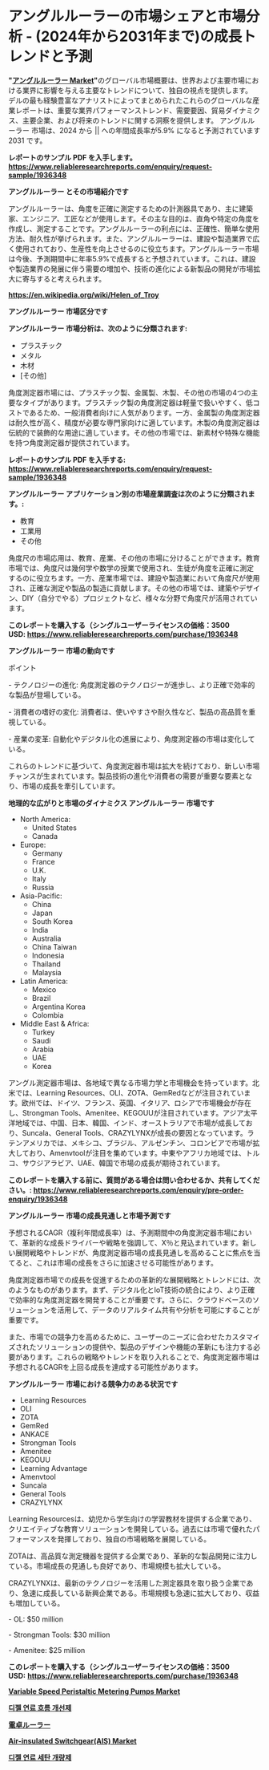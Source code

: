 <p><h1>アングルルーラーの市場シェアと市場分析 - (2024年から2031年まで)の成長トレンドと予測</h1></p><p><strong>"<a href="https://www.reliableresearchreports.com/angle-rulers-r1936348">アングルルーラー Market</a>"</strong>のグローバル市場概要は、世界および主要市場における業界に影響を与える主要なトレンドについて、独自の視点を提供します。 デルの最も経験豊富なアナリストによってまとめられたこれらのグローバルな産業レポートは、重要な業界パフォーマンストレンド、需要要因、貿易ダイナミクス、主要企業、および将来のトレンドに関する洞察を提供します。 アングルルーラー 市場は、2024 から || への年間成長率が5.9% になると予測されています2031 です。</p>
<p><strong>レポートのサンプル PDF を入手します。</strong><strong><a href="https://www.reliableresearchreports.com/enquiry/request-sample/1936348">https://www.reliableresearchreports.com/enquiry/request-sample/1936348</a></strong></p>
<p><strong>アングルルーラー とその市場紹介です</strong></p>
<p><p>アングルルーラーは、角度を正確に測定するための計測器具であり、主に建築家、エンジニア、工匠などが使用します。その主な目的は、直角や特定の角度を作成し、測定することです。アングルルーラーの利点には、正確性、簡単な使用方法、耐久性が挙げられます。また、アングルルーラーは、建設や製造業界で広く使用されており、生産性を向上させるのに役立ちます。アングルルーラー市場は今後、予測期間中に年率5.9%で成長すると予想されています。これは、建設や製造業界の発展に伴う需要の増加や、技術の進化による新製品の開発が市場拡大に寄与すると考えられます。</p><a href="https://en.wikipedia.org/wiki/Helen_of_Troy"></a></p>
<p><strong><a href="https://en.wikipedia.org/wiki/Helen_of_Troy">https://en.wikipedia.org/wiki/Helen_of_Troy</a></strong></p>
<p><strong>アングルルーラー&nbsp;市場区分です</strong><strong></strong></p>
<p><strong>アングルルーラー 市場分析は、次のように分類されます:</strong>&nbsp;</p>
<p><ul><li>プラスチック</li><li>メタル</li><li>木材</li><li>[その他]</li></ul></p>
<p><p>角度測定器市場には、プラスチック製、金属製、木製、その他の市場の4つの主要なタイプがあります。プラスチック製の角度測定器は軽量で扱いやすく、低コストであるため、一般消費者向けに人気があります。一方、金属製の角度測定器は耐久性が高く、精度が必要な専門家向けに適しています。木製の角度測定器は伝統的で装飾的な用途に適しています。その他の市場では、新素材や特殊な機能を持つ角度測定器が提供されています。</p></p>
<p><strong>レポートのサンプル PDF を入手する: <a href="https://www.reliableresearchreports.com/enquiry/request-sample/1936348">https://www.reliableresearchreports.com/enquiry/request-sample/1936348</a></strong></p>
<p><strong> アングルルーラー アプリケーション別の市場産業調査は次のように分類されます。:</strong></p>
<p><ul><li>教育</li><li>工業用</li><li>その他</li></ul></p>
<p><p>角度尺の市場応用は、教育、産業、その他の市場に分けることができます。教育市場では、角度尺は幾何学や数学の授業で使用され、生徒が角度を正確に測定するのに役立ちます。一方、産業市場では、建設や製造業において角度尺が使用され、正確な測定や製品の製造に貢献します。その他の市場では、建築やデザイン、DIY（自分でやる）プロジェクトなど、様々な分野で角度尺が活用されています。</p></p>
<p><strong>このレポートを購入する（シングルユーザーライセンスの価格：3500 USD:</strong><strong>&nbsp;<a href="https://www.reliableresearchreports.com/purchase/1936348">https://www.reliableresearchreports.com/purchase/1936348</a></strong></p>
<p><strong>アングルルーラー 市場の動向です</strong></p>
<p><p>ポイント</p><p>- テクノロジーの進化: 角度測定器のテクノロジーが進歩し、より正確で効率的な製品が登場している。</p><p>- 消費者の嗜好の変化: 消費者は、使いやすさや耐久性など、製品の高品質を重視している。</p><p>- 産業の変革: 自動化やデジタル化の進展により、角度測定器の市場は変化している。</p><p>これらのトレンドに基づいて、角度測定器市場は拡大を続けており、新しい市場チャンスが生まれています。製品技術の進化や消費者の需要が重要な要素となり、市場の成長を牽引しています。</p></p>
<p><strong>地理的な広がりと市場のダイナミクス アングルルーラー 市場です</strong></p>
<p><ul>
    <li>
        North America:
        <ul>
            <li>United States</li>
            <li>Canada</li>
        </ul>
    </li>
    <li>
        Europe:
        <ul>
            <li>Germany</li>
            <li>France</li>
            <li>U.K.</li>
            <li>Italy</li>
            <li>Russia</li>
        </ul>
    </li>
    <li>
        Asia-Pacific:
        <ul>
            <li>China</li>
            <li>Japan</li>
            <li>South Korea</li>
            <li>India</li>
            <li>Australia</li>
            <li>China Taiwan</li>
            <li>Indonesia</li>
            <li>Thailand</li>
            <li>Malaysia</li>
        </ul>
    </li>
    <li>
        Latin America:
        <ul>
            <li>Mexico</li>
            <li>Brazil</li>
            <li>Argentina Korea</li>
            <li>Colombia</li>
        </ul>
    </li>
    <li>
        Middle East & Africa:
        <ul>
            <li>Turkey</li>
            <li>Saudi</li>
            <li>Arabia</li>
            <li>UAE</li>
            <li>Korea</li>
        </ul>
    </li>
    </ul></p>
<p><p>アングル測定器市場は、各地域で異なる市場力学と市場機会を持っています。北米では、Learning Resources、OLI、ZOTA、GemRedなどが注目されています。欧州では、ドイツ、フランス、英国、イタリア、ロシアで市場機会が存在し、Strongman Tools、Amenitee、KEGOUUが注目されています。アジア太平洋地域では、中国、日本、韓国、インド、オーストラリアで市場が成長しており、Suncala、General Tools、CRAZYLYNXが成長の要因となっています。ラテンアメリカでは、メキシコ、ブラジル、アルゼンチン、コロンビアで市場が拡大しており、Amenvtoolが注目を集めています。中東やアフリカ地域では、トルコ、サウジアラビア、UAE、韓国で市場の成長が期待されています。</p></p>
<p><strong>このレポートを購入する前に、質問がある場合は問い合わせるか、共有してください。:&nbsp;<a href="https://www.reliableresearchreports.com/enquiry/pre-order-enquiry/1936348">https://www.reliableresearchreports.com/enquiry/pre-order-enquiry/1936348</a></strong></p>
<p><strong>アングルルーラー 市場の成長見通しと市場予測です</strong></p>
<p><p>予想されるCAGR（複利年間成長率）は、予測期間中の角度測定器市場において、革新的な成長ドライバーや戦略を強調して、X％と見込まれています。新しい展開戦略やトレンドが、角度測定器市場の成長見通しを高めることに焦点を当てると、これは市場の成長をさらに加速させる可能性があります。</p><p>角度測定器市場での成長を促進するための革新的な展開戦略とトレンドには、次のようなものがあります。まず、デジタル化とIoT技術の統合により、より正確で効率的な角度測定器を開発することが重要です。さらに、クラウドベースのソリューションを活用して、データのリアルタイム共有や分析を可能にすることが重要です。</p><p>また、市場での競争力を高めるために、ユーザーのニーズに合わせたカスタマイズされたソリューションの提供や、製品のデザインや機能の革新にも注力する必要があります。これらの戦略やトレンドを取り入れることで、角度測定器市場は予想されるCAGRを上回る成長を達成する可能性があります。</p></p>
<p><strong>アングルルーラー 市場における競争力のある状況です</strong></p>
<p><ul><li>Learning Resources</li><li>OLI</li><li>ZOTA</li><li>GemRed</li><li>ANKACE</li><li>Strongman Tools</li><li>Amenitee</li><li>KEGOUU</li><li>Learning Advantage</li><li>Amenvtool</li><li>Suncala</li><li>General Tools</li><li>CRAZYLYNX</li></ul></p>
<p><p>Learning Resourcesは、幼児から学生向けの学習教材を提供する企業であり、クリエイティブな教育ソリューションを開発している。過去には市場で優れたパフォーマンスを発揮しており、独自の市場戦略を展開している。</p><p>ZOTAは、高品質な測定機器を提供する企業であり、革新的な製品開発に注力している。市場成長の見通しも良好であり、市場規模も拡大している。</p><p>CRAZYLYNXは、最新のテクノロジーを活用した測定器具を取り扱う企業であり、急速に成長している新興企業である。市場規模も急速に拡大しており、収益も増加している。</p><p>- OL: $50 million</p><p>- Strongman Tools: $30 million</p><p>- Amenitee: $25 million</p></p>
<p><strong>このレポートを購入する（シングルユーザーライセンスの価格：3500 USD:</strong>&nbsp;<strong><a href="https://www.reliableresearchreports.com/purchase/1936348">https://www.reliableresearchreports.com/purchase/1936348</a></strong></p>
<p><strong><p><a href="https://medium.com/@clairhane1992/emerging-trends-in-variable-speed-peristaltic-metering-pumps-market-global-outlook-and-future-23585e5c661c">Variable Speed Peristaltic Metering Pumps Market</a></p><p><a href="https://github.com/shampaakter36/Market-Research-Report-List-2/blob/main/854860894739.md">디젤 연료 흐름 개선제</a></p><p><a href="https://github.com/roulaayoub-saad/Market-Research-Report-List-3/blob/main/314041676155.md">電卓ルーラー</a></p><p><a href="https://medium.com/@fosterfahey1016/air-insulated-switchgear-ais-market-market-segmentation-geographical-regions-and-market-forcast-062868f39a45">Air-insulated Switchgear(AIS) Market</a></p><p><a href="https://github.com/LuckeyCorbin/Market-Research-Report-List-2/blob/main/838918794740.md">디젤 연료 세탄 개량제</a></p></strong></p>